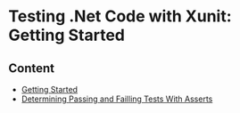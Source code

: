 # Testing .Net Code with Xunit: Getting Started

## Content

* [Getting Started](getting_started)
* [Determining Passing and Failling Tests With Asserts](determining_passing_failling_test_with_asserts)
